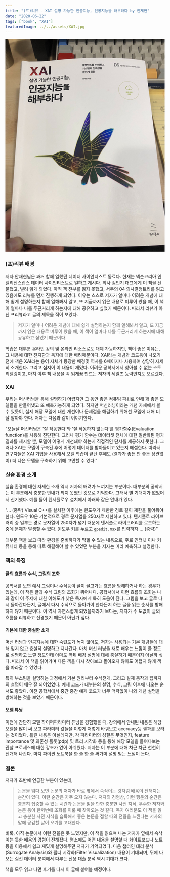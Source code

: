 ```yaml
---
title: "(프)리뷰 - XAI 설명 가능한 인공지능, 인공지능을 해부하다 by 안재현"
date: "2020-06-22"
tags: ["book", "XAI"]
featuredImage: ../../assets/XAI.jpg
---
```


![XAI book](../../assets/XAI.jpg)

### (프)리뷰 배경

저자 안재현님은 과거 함께 일했던 데이터 사이언티스트 동료다. 현재는 넥슨코리아 인텔리전스랩스 데이터 사이언티스트로 일하고 계시다. 회사 김인기 대표에게 이 책을 선물했고, 빌려 읽게 되었다. 아직 책 전부를 읽지 못했고, 서두의 04 의사결정트리를 읽고 있음에도 리뷰를 먼저 진행하게 되었다. 이유는 스스로 저자가 얼마나 어려운 개념에 대해 쉽게 설명하는지 함께 일해봐서 알고, 또 지금까지 읽은 내용로 미루어 봤을 때, 이 책이 얼마나 나를 두근거리게 하는지에 대해 공유하고 싶었기 때문이다. 따라서 리뷰가 아닌 프리뷰라고 글의 제목을 적어 보았다.

> 저자가 얼마나 어려운 개념에 대해 쉽게 설명하는지 함께 일해봐서 알고, 또 지금까지 읽은 내용로 미루어 봤을 때, 이 책이 얼마나 나를 두근거리게 하는지에 대해 공유하고 싶었기 때문이다

학습은 대부분 온라인 강의 및 온라인 리소스로도 대체 가능하지만, 책이 좋은 이유는, 그 내용에 대한 진지함과 독자에 대한 배려때문이다. XAI라는 개념과 코드등이 나오기 전에 책은 XAI라는 용어 자체가 등장한 배경및 역사를 6페이지나 사용하여 상당히 자세히 소개한다. 그리고 심지어 이 내용이 재밌다. 어려운 공학서에서 찾아볼 수 없는 스토리텔링이고, 마치 이후 책 내용을 꼭 읽게끔 만드는 저자의 세일즈 능력인지도 모르겠다.

### XAI

우리는 머신러닝을 통해 설명하기 어렵지만 그 동안 좋은 컴퓨팅 파워로 인해 꽤 좋은 모델들을 만들어냈고 또 예측가능하게 되었다. 하지만 머신러닝이라는 개념 자체에서 볼 수 있듯이, 실제 해당 모델에 대한 개선이나 문제점을 해결하기 위해선 모델에 대해 더 잘 알아야 한다. 저자는 다음과 같이 이야기한다.

"오늘날 머신러닝은 '잘 작동한다'와 '잘 작동하지 않는다'를 평가함수(Evaluation function)를 사용해 진단한다. 그러나 평가 함수는 데이터셋 전체에 대한 일반화된 평가 결과를 제시할 뿐, 모델이 어떻게 개선돼야 하는지 직접적인 단서를 제공하지 못한다. 그러나 XAI는 모델이 구축된 후에 어떻게 데이터를 받아들이고 있는지 해설한다. 따라서 연구자들은 XAI 기법을 사용해서 모델 학습이 끝난 후에도 (결과가 좋든 안 좋든 상관없이) 더 나은 모델을 구축하기 위해 고민할 수 있다."

### 실습 환경 소개

실습 환경에 대한 자세한 소개 역시 저자의 배려가 느껴지는 부분이다. 대부분의 공학서는 이 부분에서 충분한 안내가 되지 못했던 것으로 기억한다. 그래서 별 기대치가 없었어서 신기했다. 예를 들어 텐서플로우 설치에서 아래와 같은 안내가 있다.

"... (중략) Visual C++를 설치한 이후에는 윈도우가 제한한 경로 길이 제한을 풀어줘야 한다. 윈도우 10은 기본적으로 경로 문자열을 250자로 제한하고 있다. 텐서플로 라이브러리 중 일부는 경로 문자열이 250자가 넘기 때문에 텐서플로 라이브러리를 로드하는 중에 문제가 발생할 수 있다.
윈도우 키를 누르고 `gpedit.msx`를 입력하자 ... (중략)"

대부분 책을 보고 따라 환경을 준비하다가 막힐 수 있는 내용으로, 주로 인터넷 이나 커뮤니티 등을 통해 따로 해결해야 할 수 있었던 부분을 저자는 미리 예측하고 설명한다.

### 책의 특징

#### 글의 흐름과 수식, 그림의 조화

공학서를 보면 예시 그림이나 수식등이 글이 끌고가는 흐름을 방해하거나 하는 경우가 있는데, 이 책은 글과 수식 그림의 조화가 뛰어나다. 공학서에서 이런 흐름의 조화는 나와 같이 이 주제에 대한 이해도가 낮은 독자에게 특히 도움이 된다. 그림을 보고 글로 다시 돌아간다든지, 글에서 다시 수식으로 돌아가야 한다든지 하는 글을 읽는 순서를 방해하지 않기 때문이다. 이 역시 자연스럽게 되었을까라기 보다는, 저자가 수 도없이 글의 흐름을 리뷰하고 신경썼기 때문이 아닌가 싶다.

#### 기본에 대한 충실한 소개

머신 러닝과 인공지능에 대한 숙련도가 높지 않아도, 저자는 사용되는 기본 개념들에 대해 잊지 않고 충실히 설명하고 지나간다. 마치 머신 러닝을 새로 배우는 느낌이 들 정도로 설명하고 느낄 정도인데 아마도 앞뒤 배경 설명에 대해 충실하기 때문이지 아닐까 싶다. 따라서 이 책을 읽어가며 다른 책을 다시 찾아보고 돌아오지 않아도 어렵지 않게 책을 따라갈 수 있었다.

특히 부스팅을 설명하는 과정에서 기본 원리부터 수식전개, 그리고 실제 동작과 팁까지의 설명이 매우 잘 되어있었다. 예제 코드가 대부분의 설명, 수식, 그림 이후에 나오는 순서도 좋았다. 이전 공학서에서 중간 중간 예제 코드가 너무 맥락없이 나와 개념 설명을 방해하는 것을 보았기 때문이다.

#### 모델 튜닝

이전에 간단히 모델 하이퍼파라미터 튜닝을 경험했을 때, 강의에서 안내된 내용은 해당 모델을 많이 써 보고 파라미터 값들을 이렇게 저렇게 바꿔보고 accruacy등 결과를 보라는 것이었다. 틀린 내용은 아닐테지만, 각 파라미터의 성질은 무엇인지, feature importance 및 의존성 플롯(pdp) 및 트리 시각화 등을 통해 해당 모델을 들여다보는 관찰 프로세스에 대한 강조가 없어 아쉬웠다. 저자는 이 부분에 대해 차근 차근 천천히 전개해 나간다. 마치 파이썬 노트북을 한 줄 한 줄 써가며 설명 받는 느낌이 든다.

### 결론

저자가 초반에 언급한 부분이 있는데,

> 논문을 읽다 보면 논문의 저자가 바로 옆에서 속삭이는 것처럼 배움이 전해지는 순간이 있다. 이런 순간은 자주 오지 않는다. 저자의 경험상, 이런 행운의 순간은 충분히 집중할 수 있는 시간과 논문을 읽을 만한 충분한 사전 지식, 우수한 저자와 논문 등이 한꺼번에 조화를 이룰 때 찾아오는 것 같다. 독자 여러분도 이 책을 읽고 충분한 사전 지식을 습득해서 좋은 논문을 접할 때의 전율을 느낀다는 저자의 말에 공감할 날이 오기를 고대한다.

비록, 아직 논문에서 이런 전율은 못 느꼈지만, 이 책을 읽으며 나는 저자가 옆에서 속삭이는 듯한 배움의 경험이 전해졌다. 평소에도 어떤 내용을 설명할 때 화이트보드나 노트 등을 이용해서 쉽고 재밌게 설명해주던 저자가 기억되었다. 다음 챕터인 대리 분석(Surrogate Analysis)와 필터 시각화(Filter Visualization) 내용이 기대되며, 뒤에 나오는 실전 데이터 분석에서 다루는 신용 대출 분석 역시 기대가 크다.

책을 모두 읽고 나면 후기를 다시 이 글에 붙여볼 예정이다.
